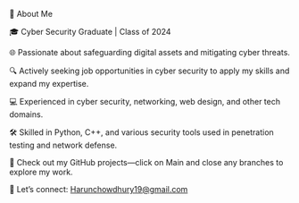 👋 About Me

🎓 Cyber Security Graduate | Class of 2024

🌐 Passionate about safeguarding digital assets and mitigating cyber threats.

🔍 Actively seeking job opportunities in cyber security to apply my skills and expand my expertise.

💻 Experienced in cyber security, networking, web design, and other tech domains.

🛠 Skilled in Python, C++, and various security tools used in penetration testing and network defense.

📂 Check out my GitHub projects—click on Main and close any branches to explore my work.

📩 Let’s connect: Harunchowdhury19@gmail.com

